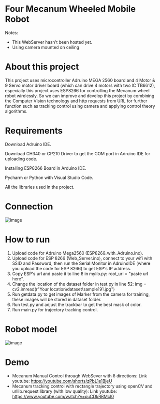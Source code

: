 # Four Mecanum Wheeled Mobile Robot
Notes: 
- This WebServer hasn't been hosted yet.
- Using camera mounted on ceiling
# About this project
This project uses microcontroller Adruino MEGA 2560 board and 4 Motor & 9 Servo motor driver board (which can drive 4 motors with two IC TB6612), especially this project uses ESP8266 for controlling the Mecanum wheel robot wirelessly. So we can improve and develop this project by combining the Computer Vision technology and http requests from URL for further function such as tracking control using camera and applying control theory algorithms.

# Requirements
Download Adruino IDE.

Download CH340 or CP210 Driver to get the COM port in Adruino IDE for uploading code.

Installing ESP8266 Board in Arduino IDE.

Pycharm or Python with Visual Studio Code.

All the libraries used in the project.

# Connection
![image](https://user-images.githubusercontent.com/104365389/167612848-7b9ce896-af12-422d-874b-f95f2e936a8c.png)

# How to run
1. Upload code for Adruino Mega2560 (ESP8266_with_Adruino.ino).
2. Upload code for ESP 8266 (Web_Server.ino), connect to your wifi with SSID and Password, then run the Serial Monitor in AdruinoIDE (where you upload the code for ESP 8266) to get ESP's IP address.
3. Copy ESP's url and paste it to line 8 in mylib.py: root_url = "paste url here".
4. Change the location of the dataset folder in test.py in line 52: img = cv2.imread(r"Your location\dataset\sample191.jpg")
5. Run getdata.py to get images of Marker from the camera for training, these images will be stored in dataset folder. 
6. Run test.py and adjust the trackbar to get the best mask of color.
7. Run main.py for trajectory tracking control.
# Robot model
![image](https://user-images.githubusercontent.com/104365389/167612064-ee5ca311-7745-4c1f-9225-c0a46ef3ab7f.png)


# Demo
- Mecanum Manual Control through WebSever with 8 directions: Link youtube: https://youtube.com/shorts/zPbL1e1BjeU
- Mecanum tracking control with rectangle trajectory using openCV and urllib.request library (with low quality): Link youtube: https://www.youtube.com/watch?v=ouCDkRBMcl0

